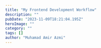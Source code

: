 ```yaml
---
title: "My Frontend Development Workflow"
description: ""
pubDate: "2023-11-09T18:21:04.195Z"
heroImage: ""
category: ""
tags: []
author: "Muhamad Amir Azmi"
---
```

